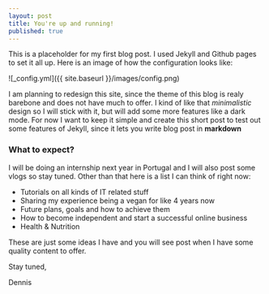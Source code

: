 ```yaml
---
layout: post
title: You're up and running!
published: true
---
```


This is a placeholder for my first blog post. I used Jekyll and Github pages to set it all up. Here is an image of how the configuration looks like:

![_config.yml]({{ site.baseurl }}/images/config.png)

I am planning to redesign this site, since the theme of this blog is realy barebone and does not have much to offer. I kind of like that _minimalistic_ design so I will stick with it, but will add some more features like a dark mode. For now I want to keep it simple and create this short post to test out some features of Jekyll, since it lets you write blog post in **markdown**

### What to expect?

I will be doing an internship next year in Portugal and I will also post some vlogs so stay tuned.
Other than that here is a list I can think of right now:

- Tutorials on all kinds of IT related stuff
- Sharing my experience being a vegan for like 4 years now
- Future plans, goals and how to achieve them
- How to become independent and start a successful online business
- Health & Nutrition

These are just some ideas I have and you will see post when I have some quality content to offer.

Stay tuned,

Dennis

